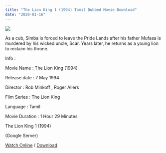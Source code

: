 ```yaml
---
title: "The Lion King 1 (1994) Tamil Dubbed Movie Download"
date: "2020-01-16"
---
```


[![](https://1.bp.blogspot.com/-nEIMkrVhhSA/XiDlIrH8P5I/AAAAAAAAAX0/M3PfLcU4GCQhblxbeWF1uCQHS4AQT7Q2ACLcBGAsYHQ/s320/660825a2f0f0be92457c58fafc868750.jpg)](https://1.bp.blogspot.com/-nEIMkrVhhSA/XiDlIrH8P5I/AAAAAAAAAX0/M3PfLcU4GCQhblxbeWF1uCQHS4AQT7Q2ACLcBGAsYHQ/s1600/660825a2f0f0be92457c58fafc868750.jpg)

As a cub, Simba is forced to leave the Pride Lands after his father Mufasa is murdered by his wicked uncle, Scar. Years later, he returns as a young lion to reclaim his throne.

  

  

Info :

  

Movie Name : The Lion King (1994)

Release date : 7 May 1994

Director : Rob Minkoff , Roger Allers

Flim Series : The Lion King

Language : Tamil

Movie Duration : 1 Hour 29 Minutes

The Lion King 1 (1994)

 (Google Server)

  

[Watch Online](https://gplinks.in/Qk4PyLK4) / [Download](https://gplinks.in/Qk4PyLK4)
